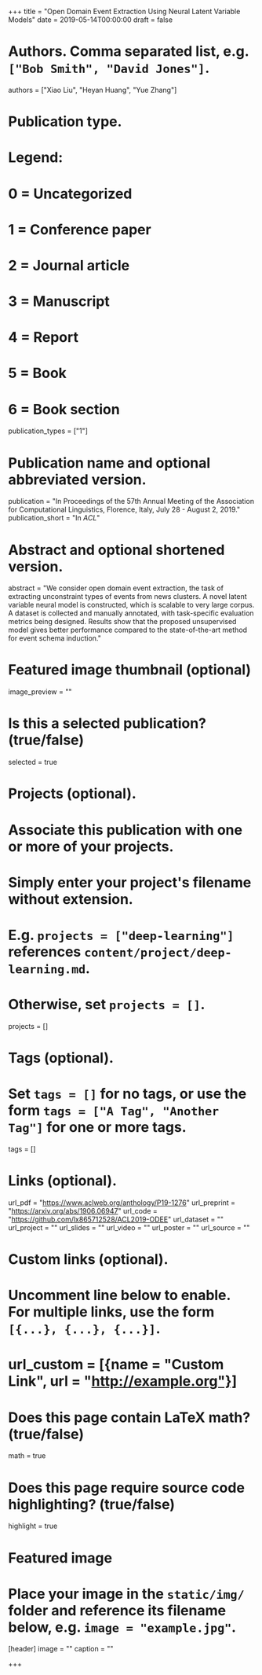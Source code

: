 +++
title = "Open Domain Event Extraction Using Neural Latent Variable Models"
date = 2019-05-14T00:00:00
draft = false

# Authors. Comma separated list, e.g. `["Bob Smith", "David Jones"]`.
authors = ["Xiao Liu", "Heyan Huang", "Yue Zhang"]

# Publication type.
# Legend:
# 0 = Uncategorized
# 1 = Conference paper
# 2 = Journal article
# 3 = Manuscript
# 4 = Report
# 5 = Book
# 6 = Book section
publication_types = ["1"]

# Publication name and optional abbreviated version.
publication = "In Proceedings of the 57th Annual Meeting of the Association for Computational Linguistics, Florence, Italy, July 28 - August 2, 2019."
publication_short = "In *ACL*"

# Abstract and optional shortened version.
abstract = "We consider open domain event extraction, the task of extracting unconstraint types of events from news clusters. A novel latent variable neural model is constructed, which is scalable to very large corpus. A dataset is collected and manually annotated, with task-specific evaluation metrics being designed. Results show that the proposed unsupervised model gives better performance compared to the state-of-the-art method for event schema induction."

# Featured image thumbnail (optional)
image_preview = ""

# Is this a selected publication? (true/false)
selected = true

# Projects (optional).
#   Associate this publication with one or more of your projects.
#   Simply enter your project's filename without extension.
#   E.g. `projects = ["deep-learning"]` references `content/project/deep-learning.md`.
#   Otherwise, set `projects = []`.
projects = []

# Tags (optional).
#   Set `tags = []` for no tags, or use the form `tags = ["A Tag", "Another Tag"]` for one or more tags.
tags = []

# Links (optional).
url_pdf = "https://www.aclweb.org/anthology/P19-1276"
url_preprint = "https://arxiv.org/abs/1906.06947"
url_code = "https://github.com/lx865712528/ACL2019-ODEE"
url_dataset = ""
url_project = ""
url_slides = ""
url_video = ""
url_poster = ""
url_source = ""

# Custom links (optional).
#   Uncomment line below to enable. For multiple links, use the form `[{...}, {...}, {...}]`.
# url_custom = [{name = "Custom Link", url = "http://example.org"}]

# Does this page contain LaTeX math? (true/false)
math = true

# Does this page require source code highlighting? (true/false)
highlight = true

# Featured image
# Place your image in the `static/img/` folder and reference its filename below, e.g. `image = "example.jpg"`.
[header]
image = ""
caption = ""

+++

<!-- More detail can easily be written here using *Markdown* and $\rm \LaTeX$ math code. -->
